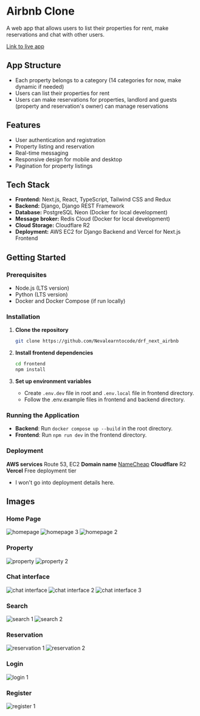 # Airbnb Clone

A web app that allows users to list their properties for rent, make reservations and chat with other users.

[Link to live app](#)

## App Structure

- Each property belongs to a category (14 categories for now, make dynamic if needed)
- Users can list their properties for rent
- Users can make reservations for properties, landlord and guests (property and reservation's owner) can manage reservations

## Features

- User authentication and registration
- Property listing and reservation
- Real-time messaging
- Responsive design for mobile and desktop
- Pagination for property listings

## Tech Stack

- **Frontend:** Next.js, React, TypeScript, Tailwind CSS and Redux
- **Backend:** Django, Django REST Framework
- **Database:** PostgreSQL Neon (Docker for local development)
- **Message broker:** Redis Cloud (Docker for local development)
- **Cloud Storage:** Cloudflare R2
- **Deployment:** AWS EC2 for Django Backend and Vercel for Next.js Frontend

## Getting Started

### Prerequisites

- Node.js (LTS version)
- Python (LTS version)
- Docker and Docker Compose (if run locally)

### Installation

1. **Clone the repository**
    ```bash
    git clone https://github.com/Nevalearntocode/drf_next_airbnb
    ```

2. **Install frontend dependencies**
    ```bash
    cd frontend
    npm install
    ```

3. **Set up environment variables**
    - Create  `.env.dev` file in root and `.env.local` file in frontend directory.
    - Follow the .env.example files in frontend and backend directory.

### Running the Application

- **Backend**: Run `docker compose up --build` in the root directory.
- **Frontend**: Run `npm run dev` in the frontend directory.

### Deployment

**AWS services** Route 53, EC2
**Domain name** [NameCheap](https://www.namecheap.com/)
**Cloudflare** R2
**Vercel** Free deployment tier

- I won't go into deployment details here.

## Images

### Home Page
![homepage](/images/homepage-1.png)
![homepage 3](/images/homepage-3.png)
![homepage 2](/images/homepage-2.png)

### Property
![property](/images/property-1.png)
![property 2](/images/property-2.png)

### Chat interface
![chat interface](/images/chat-interface-1.png)
![chat interface 2](/images/chat-interface-2.png)
![chat interface 3](/images/chat-interface-3.png)

### Search
![search 1](/images/search-1.png)
![search 2](/images/search-2.png)

### Reservation
![reservation 1](/images/reservation-1.png)
![reservation 2](/images/reservation-2.png)

### Login
![login 1](/images/login.png)

### Register
![register 1](/images/register.png)
